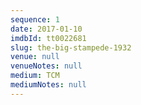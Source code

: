 ```yaml
---
sequence: 1
date: 2017-01-10
imdbId: tt0022681
slug: the-big-stampede-1932
venue: null
venueNotes: null
medium: TCM
mediumNotes: null
---
```


